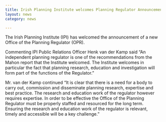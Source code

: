 ```yaml
---
title: Irish Planning Institute welcomes Planning Regulator Announcement
layout: news
category: news

---
```


The Irish Planning Institute (IPI) has welcomed the announcement of a new Office of the Planning Regulator (OPR).

Commenting IPI Public Relations Officer Henk van der Kamp said “An independent planning regulator is one of the recommendations from the Mahon report that the Institute welcomed. The Institute welcomes in particular the fact that planning research, education and investigation will form part of the functions of the Regulator.”

Mr. van der Kamp continued “It is clear that there is a need for a body to carry out, commission and disseminate planning research, expertise and best practice. The research and education work of the regulator however requires expertise. In order to be effective the Office of the Planning Regulator must be properly staffed and resourced for the long term. Ensuring the research and education work of the regulator is relevant, timely and accessible will be a key challenge.”
